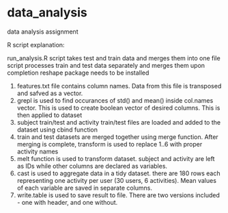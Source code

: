 data_analysis
=============

data analysis assignment

R script explanation:

run_analysis.R script takes test and train data and merges them into one file
script processes train and test data separately and merges them upon completion
reshape package needs to be installed

1) features.txt file contains column names. Data from this file is 
   transposed and safved as a vector. 
2) grepl is used to find occurances of std() and mean() inside col.names
   vector. This is used to create boolean vector of desired columns. This
   is then applied to dataset
3) subject train/test and activity train/test files are loaded and added to
   the dataset using cbind function
4) train and test datasets are merged together using merge function. After
   merging is complete, transform is used to replace 1..6 with proper
   activity names
5) melt function is used to transform dataset. subject and activity are left
   as IDs while other columns are declared as variables. 
6) cast is used to aggregate data in a tidy dataset. there are 180 rows each
   representing one activity per user (30 users, 6 activities). Mean values of
   each variable are saved in separate columns.
7) write.table is used to save result to file. There are two versions included - 
   one with header, and one without. 
